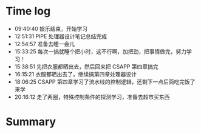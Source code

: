 # Time log

- 09:40:40 娱乐结束，开始学习
- 12:51:31 PIPE 处理器设计笔记总结完成
- 12:54:57 准备去睡一会儿
- 15:33:25 每次一搞就睡个把小时，这不行啊，加把劲，把事情做完，努力学习！
- 15:38:51 先把衣服都晒出去，然后回来把 CSAPP 第四章搞完
- 16:15:21 衣服都晒出去了，继续搞第四章处理器设计
- 18:06:25 CSAPP 第四章学习了流水线的控制逻辑，还剩下一点后面吃完饭了来学
- 20:16:12 走了两圈，特殊控制条件的探测学习，准备去超市买东西

# Summary
